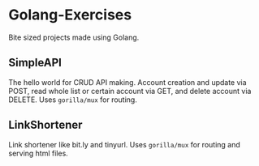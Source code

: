 # Golang-Exercises
Bite sized projects made using Golang.

## SimpleAPI
The hello world for CRUD API making. Account creation and update via POST, read whole list or certain account via GET, and delete account via DELETE. Uses `gorilla/mux` for routing. 

## LinkShortener
Link shortener like bit.ly and tinyurl. Uses `gorilla/mux` for routing and serving html files.